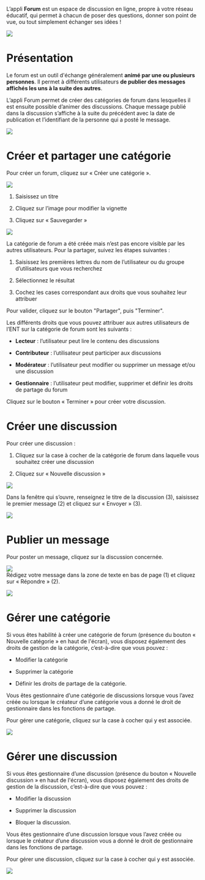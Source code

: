 L’appli **Forum** est un espace de discussion en ligne, propre à votre réseau éducatif, qui permet à chacun de poser des questions, donner son point de vue, ou tout simplement échanger ses idées !

![](../../wp-content/uploads/2015/03/CC-BY-NC-SA-3.0-FR-300x105.png)

Présentation
============

Le forum est un outil d'échange généralement **animé par une ou plusieurs personnes**. Il permet à différents utilisateurs **de publier des messages affichés les uns à la suite des autres**.

L’appli Forum permet de créer des catégories de forum dans lesquelles il est ensuite possible d’animer des discussions. Chaque message publié dans la discussion s’affiche à la suite du précédent avec la date de publication et l’identifiant de la personne qui a posté le message.

![](../../wp-content/uploads/2016/01/FORUM_Presentation.png)

Créer et partager une catégorie
===============================

Pour créer un forum, cliquez sur « Créer une catégorie ».

![](../../wp-content/uploads/2015/07/f12.png)

1.  Saisissez un titre

2.  Cliquez sur l’image pour modifier la vignette

3.  Cliquez sur « Sauvegarder »

![](../../wp-content/uploads/2015/07/a210.png)

La catégorie de forum a été créée mais n’est pas encore visible par les autres utilisateurs. Pour la partager, suivez les étapes suivantes :

1.  Saisissez les premières lettres du nom de l’utilisateur ou du groupe d’utilisateurs que vous recherchez

2.  Sélectionnez le résultat

3.  Cochez les cases correspondant aux droits que vous souhaitez leur attribuer

Pour valider, cliquez sur le bouton "Partager", puis "Terminer".

Les différents droits que vous pouvez attribuer aux autres utilisateurs de l’ENT sur la catégorie de forum sont les suivants :

-   **Lecteur** : l’utilisateur peut lire le contenu des discussions

-   **Contributeur** : l’utilisateur peut participer aux discussions

-   **Modérateur** : l’utilisateur peut modifier ou supprimer un message et/ou une discussion

-   **Gestionnaire** : l’utilisateur peut modifier, supprimer et définir les droits de partage du forum

Cliquez sur le bouton « Terminer » pour créer votre discussion.

Créer une discussion
====================

Pour créer une discussion :

1.  Cliquez sur la case à cocher de la catégorie de forum dans laquelle vous souhaitez créer une discussion

2.  Cliquez sur « Nouvelle discussion »

![](../../wp-content/uploads/2015/07/f21.png)

Dans la fenêtre qui s’ouvre, renseignez le titre de la discussion (3), saisissez le premier message (2) et cliquez sur « Envoyer » (3).

![](../../wp-content/uploads/2016/01/Créer-une-discussion1-1024x445.png)

Publier un message
==================

Pour poster un message, cliquez sur la discussion concernée.

![](../../wp-content/uploads/2015/07/f3.png)  
Rédigez votre message dans la zone de texte en bas de page (1) et cliquez sur « Répondre » (2).

![](../../wp-content/uploads/2015/07/f4.png)

Gérer une catégorie
===================

Si vous êtes habilité à créer une catégorie de forum (présence du bouton « Nouvelle catégorie » en haut de l'écran), vous disposez également des droits de gestion de la catégorie, c’est-à-dire que vous pouvez :

-   Modifier la catégorie

-   Supprimer la catégorie

-   Définir les droits de partage de la catégorie.

Vous êtes gestionnaire d’une catégorie de discussions lorsque vous l’avez créée ou lorsque le créateur d’une catégorie vous a donné le droit de gestionnaire dans les fonctions de partage.

Pour gérer une catégorie, cliquez sur la case à cocher qui y est associée.

![](../../wp-content/uploads/2016/04/forum.png)

Gérer une discussion
====================

Si vous êtes gestionnaire d’une discussion (présence du bouton « Nouvelle discussion » en haut de l'écran), vous disposez également des droits de gestion de la discussion, c’est-à-dire que vous pouvez :

-   Modifier la discussion

-   Supprimer la discussion

-   Bloquer la discussion.

Vous êtes gestionnaire d’une discussion lorsque vous l’avez créée ou lorsque le créateur d’une discussion vous a donné le droit de gestionnaire dans les fonctions de partage.

Pour gérer une discussion, cliquez sur la case à cocher qui y est associée.

![](../../wp-content/uploads/2015/07/f22.png)
